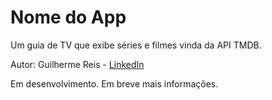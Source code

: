 # Nome do App

Um guia de TV que exibe séries e filmes vinda da API TMDB.

Autor: Guilherme Reis - [LinkedIn](https://www.linkedin.com/in/guilhermereisdev/)

Em desenvolvimento. Em breve mais informações.